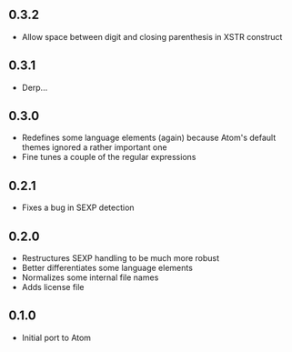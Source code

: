 ## 0.3.2
* Allow space between digit and closing parenthesis in XSTR construct

## 0.3.1
* Derp...

## 0.3.0
* Redefines some language elements (again) because Atom's default themes ignored a rather important one
* Fine tunes a couple of the regular expressions

## 0.2.1
* Fixes a bug in SEXP detection

## 0.2.0
* Restructures SEXP handling to be much more robust
* Better differentiates some language elements
* Normalizes some internal file names
* Adds license file

## 0.1.0
* Initial port to Atom
